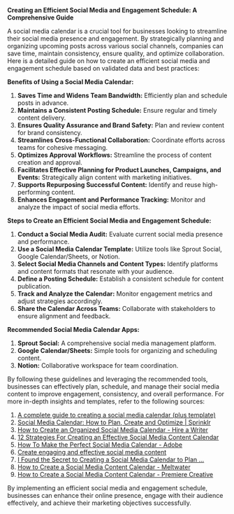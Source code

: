 **Creating an Efficient Social Media and Engagement Schedule: A Comprehensive Guide**

A social media calendar is a crucial tool for businesses looking to streamline their social media presence and engagement. By strategically planning and organizing upcoming posts across various social channels, companies can save time, maintain consistency, ensure quality, and optimize collaboration. Here is a detailed guide on how to create an efficient social media and engagement schedule based on validated data and best practices:

**Benefits of Using a Social Media Calendar:**
1. **Saves Time and Widens Team Bandwidth:** Efficiently plan and schedule posts in advance.
2. **Maintains a Consistent Posting Schedule:** Ensure regular and timely content delivery.
3. **Ensures Quality Assurance and Brand Safety:** Plan and review content for brand consistency.
4. **Streamlines Cross-Functional Collaboration:** Coordinate efforts across teams for cohesive messaging.
5. **Optimizes Approval Workflows:** Streamline the process of content creation and approval.
6. **Facilitates Effective Planning for Product Launches, Campaigns, and Events:** Strategically align content with marketing initiatives.
7. **Supports Repurposing Successful Content:** Identify and reuse high-performing content.
8. **Enhances Engagement and Performance Tracking:** Monitor and analyze the impact of social media efforts.

**Steps to Create an Efficient Social Media and Engagement Schedule:**
1. **Conduct a Social Media Audit:** Evaluate current social media presence and performance.
2. **Use a Social Media Calendar Template:** Utilize tools like Sprout Social, Google Calendar/Sheets, or Notion.
3. **Select Social Media Channels and Content Types:** Identify platforms and content formats that resonate with your audience.
4. **Define a Posting Schedule:** Establish a consistent schedule for content publication.
5. **Track and Analyze the Calendar:** Monitor engagement metrics and adjust strategies accordingly.
6. **Share the Calendar Across Teams:** Collaborate with stakeholders to ensure alignment and feedback.

**Recommended Social Media Calendar Apps:**
1. **Sprout Social:** A comprehensive social media management platform.
2. **Google Calendar/Sheets:** Simple tools for organizing and scheduling content.
3. **Notion:** Collaborative workspace for team coordination.

By following these guidelines and leveraging the recommended tools, businesses can effectively plan, schedule, and manage their social media content to improve engagement, consistency, and overall performance. For more in-depth insights and templates, refer to the following sources:

1. [A complete guide to creating a social media calendar (plus template)](https://sproutsocial.com/insights/social-media-calendar/)
2. [Social Media Calendar: How to Plan, Create and Optimize | Sprinklr](https://www.sprinklr.com/blog/social-media-content-calendar/)
3. [How to Create an Organized Social Media Calendar - Hire a Writer](https://www.hireawriter.us/social/how-to-create-an-organized-social-media-calendar)
4. [12 Strategies For Creating an Effective Social Media Content Calendar](https://blog.socialmediastrategiessummit.com/social-media-content-calendar/)
5. [How To Make the Perfect Social Media Calendar - Adobe](https://www.adobe.com/express/learn/blog/social-media-calendar-guide)
6. [Create engaging and effective social media content](https://help.hootsuite.com/hc/en-us/articles/4403597090459-Create-engaging-and-effective-social-media-content)
7. [I Found the Secret to Creating a Social Media Calendar to Plan ...](https://blog.hubspot.com/marketing/social-media-calendar-tools)
8. [How to Create a Social Media Content Calendar - Meltwater](https://www.meltwater.com/en/blog/social-media-content-calendar)
9. [How to Create a Social Media Content Calendar - Premiere Creative](https://premierecreative.com/blog/social-media-content-calendar/)

By implementing an efficient social media and engagement schedule, businesses can enhance their online presence, engage with their audience effectively, and achieve their marketing objectives successfully.